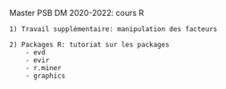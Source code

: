 Master PSB DM 2020-2022: cours R

	1) Travail supplémentaire: manipulation des facteurs
	
	2) Packages R: tutoriat sur les packages
		- evd
		- evir
		- r.miner
		- graphics
